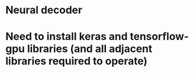 # Neural decoder

# Need to install keras and tensorflow-gpu libraries (and all adjacent libraries required to operate)

